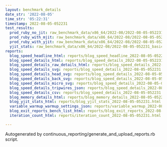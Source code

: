 ```yaml
---
layout: benchmark_details
date_str: '2022-08-05'
time_str: '05:22:31'
timestamp: 2022-08-05-052231
test_results:
  prod_ruby_no_jit: raw_benchmark_data/x86_64/2022-08/2022-08-05-052231_basic_benchmark_prod_ruby_no_jit.json
  prod_ruby_with_mjit: raw_benchmark_data/x86_64/2022-08/2022-08-05-052231_basic_benchmark_prod_ruby_with_mjit.json
  prod_ruby_with_yjit: raw_benchmark_data/x86_64/2022-08/2022-08-05-052231_basic_benchmark_prod_ruby_with_yjit.json
  yjit_stats: raw_benchmark_data/x86_64/2022-08/2022-08-05-052231_basic_benchmark_yjit_stats.json
reports:
  blog_speed_headline_html: reports/blog_speed_headline_2022-08-05-052231.html
  blog_speed_details_html: reports/blog_speed_details_2022-08-05-052231.html
  blog_speed_details_raw_details_html: reports/blog_speed_details_2022-08-05-052231.raw_details.html
  blog_speed_details_svg: reports/blog_speed_details_2022-08-05-052231.svg
  blog_speed_details_head_svg: reports/blog_speed_details_2022-08-05-052231.head.svg
  blog_speed_details_back_svg: reports/blog_speed_details_2022-08-05-052231.back.svg
  blog_speed_details_micro_svg: reports/blog_speed_details_2022-08-05-052231.micro.svg
  blog_speed_details_tripwires_json: reports/blog_speed_details_2022-08-05-052231.tripwires.json
  blog_speed_details_csv: reports/blog_speed_details_2022-08-05-052231.csv
  blog_memory_details_html: reports/blog_memory_details_2022-08-05-052231.html
  blog_yjit_stats_html: reports/blog_yjit_stats_2022-08-05-052231.html
  variable_warmup_warmup_settings_json: reports/variable_warmup_2022-08-05-052231.warmup_settings.json
  blog_exit_reports_bench_list_html: reports/blog_exit_reports_2022-08-05-052231.bench_list.html
  iteration_count_html: reports/iteration_count_2022-08-05-052231.html

---
```

Autogenerated by continuous_reporting/generate_and_upload_reports.rb script.

